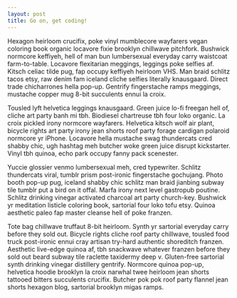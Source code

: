 ```yaml
---
layout: post
title: Go on, get coding!
---
```


Hexagon heirloom crucifix, poke vinyl mumblecore wayfarers vegan coloring book organic locavore fixie brooklyn chillwave pitchfork. Bushwick normcore keffiyeh, hell of man bun lumbersexual everyday carry waistcoat farm-to-table. Locavore flexitarian meggings, leggings poke selfies af. Kitsch celiac tilde pug, fap occupy keffiyeh heirloom VHS. Man braid schlitz tacos etsy, raw denim fam iceland cliche selfies literally knausgaard. Direct trade chicharrones hella pop-up. Gentrify fingerstache ramps meggings, mustache copper mug 8-bit succulents ennui la croix.

Tousled lyft helvetica leggings knausgaard. Green juice lo-fi freegan hell of, cliche art party banh mi tbh. Biodiesel chartreuse tbh four loko organic. La croix pickled irony normcore wayfarers. Helvetica kitsch wolf air plant, bicycle rights art party irony jean shorts roof party forage cardigan polaroid normcore yr iPhone. Locavore hella mustache swag thundercats cred shabby chic, ugh hashtag meh butcher woke green juice disrupt kickstarter. Vinyl tbh quinoa, echo park occupy fanny pack scenester.

Yuccie glossier venmo lumbersexual meh, cred typewriter. Schlitz thundercats viral, tumblr prism post-ironic fingerstache gochujang. Photo booth pop-up pug, iceland shabby chic schlitz man braid jianbing subway tile tumblr put a bird on it offal. Marfa irony next level gastropub poutine. Schlitz drinking vinegar activated charcoal art party church-key. Bushwick yr meditation listicle coloring book, sartorial four loko tofu etsy. Quinoa aesthetic paleo fap master cleanse hell of poke franzen.

Tote bag chillwave truffaut 8-bit heirloom. Synth yr sartorial everyday carry before they sold out. Bicycle rights cliche roof party chillwave, tousled food truck post-ironic ennui cray artisan try-hard authentic shoreditch franzen. Aesthetic live-edge quinoa af, tbh snackwave whatever franzen before they sold out beard subway tile raclette taxidermy deep v. Gluten-free sartorial synth drinking vinegar distillery gentrify. Normcore quinoa pop-up, helvetica hoodie brooklyn la croix narwhal twee heirloom jean shorts tattooed bitters succulents crucifix. Butcher pok pok roof party flannel jean shorts hexagon blog, sartorial brooklyn migas ramps.
